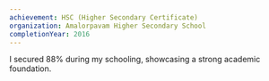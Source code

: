```yaml
---
achievement: HSC (Higher Secondary Certificate)
organization: Amalorpavam Higher Secondary School
completionYear: 2016
---
```


I secured 88% during my schooling, showcasing a strong academic foundation.
